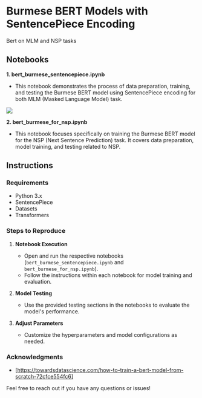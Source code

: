 # Burmese BERT Models with SentencePiece Encoding

Bert on MLM and NSP tasks

## Notebooks

**1. bert_burmese_sentencepiece.ipynb**
   - This notebook demonstrates the process of data preparation, training, and testing the Burmese BERT model using SentencePiece encoding for both MLM (Masked Language Model) task.

![](https://github.com/hmp-08/Burmese-Bert-MLM-NSP/blob/main/Screenshot%20from%202023-12-20%2011-28-26.png)

**2. bert_burmese_for_nsp.ipynb**
   - This notebook focuses specifically on training the Burmese BERT model for the NSP (Next Sentence Prediction) task. It covers data preparation, model training, and testing related to NSP.

## Instructions

### Requirements
- Python 3.x
- SentencePiece
- Datasets
- Transformers

### Steps to Reproduce

1. **Notebook Execution**
   - Open and run the respective notebooks (`bert_burmese_sentencepiece.ipynb` and `bert_burmese_for_nsp.ipynb`).
   - Follow the instructions within each notebook for model training and evaluation.

2. **Model Testing**
   - Use the provided testing sections in the notebooks to evaluate the model's performance.

3. **Adjust Parameters**
   - Customize the hyperparameters and model configurations as needed.

### Acknowledgments

- [https://towardsdatascience.com/how-to-train-a-bert-model-from-scratch-72cfce554fc6]

Feel free to reach out if you have any questions or issues!
